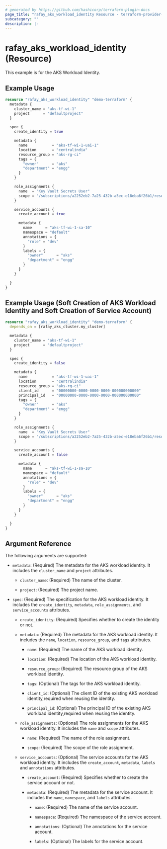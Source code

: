 ```yaml
---
# generated by https://github.com/hashicorp/terraform-plugin-docs
page_title: "rafay_aks_workload_identity Resource - terraform-provider-rafay"
subcategory: ""
description: |-
---
```


# rafay_aks_workload_identity (Resource)

This example is for the AKS Workload Identity.

## Example Usage

```terraform
resource "rafay_aks_workload_identity" "demo-terraform" {
  metadata {
    cluster_name = "aks-tf-wi-1"
    project      = "defaultproject"
  }

  spec {
    create_identity = true

    metadata {
      name           = "aks-tf-wi-1-uai-1"
      location       = "centralindia"
      resource_group = "aks-rg-ci"
      tags = {
        "owner"      = "aks"
        "department" = "engg"
      }
    }

    role_assignments {
      name  = "Key Vault Secrets User"
      scope = "/subscriptions/a2252eb2-7a25-432b-a5ec-e18eba6f26b1/resourceGroups/aks-rg-ci/providers/Microsoft.KeyVault/vaults/aks-keyvault"
    }

    service_accounts {
      create_account = true

      metadata {
        name      = "aks-tf-wi-1-sa-10"
        namespace = "default"
        annotations = {
          "role" = "dev"
        }
        labels = {
          "owner"      = "aks"
          "department" = "engg"
        }
      }
    }

  }
}
```

## Example Usage (Soft Creation of AKS Workload Identity and Soft Creation of Service Account)

```terraform
resource "rafay_aks_workload_identity" "demo-terraform" {
  depends_on = [rafay_aks_cluster.my_cluster]

  metadata {
    cluster_name = "aks-tf-wi-1"
    project      = "defaultproject"
  }

  spec {
    create_identity = false

    metadata {
      name           = "aks-tf-wi-1-uai-1"
      location       = "centralindia"
      resource_group = "aks-rg-ci"
      client_id      = "00000000-0000-0000-0000-000000000000"
      principal_id   = "00000000-0000-0000-0000-000000000000"
      tags = {
        "owner"      = "aks"
        "department" = "engg"
      }
    }

    role_assignments {
      name  = "Key Vault Secrets User"
      scope = "/subscriptions/a2252eb2-7a25-432b-a5ec-e18eba6f26b1/resourceGroups/aks-rg-ci/providers/Microsoft.KeyVault/vaults/aks-keyvault"
    }

    service_accounts {
      create_account = false

      metadata {
        name      = "aks-tf-wi-1-sa-10"
        namespace = "default"
        annotations = {
          "role" = "dev"
        }
        labels = {
          "owner"      = "aks"
          "department" = "engg"
        }
      }
    }

  }
}
```

## Argument Reference

The following arguments are supported:

- `metadata`: (Required) The metadata for the AKS workload identity. It includes the `cluster_name` and `project` attributes.

  - `cluster_name`: (Required) The name of the cluster.

  - `project`: (Required) The project name.

- `spec`: (Required) The specification for the AKS workload identity. It includes the `create_identity`, `metadata`, `role_assignments`, and `service_accounts` attributes.

  - `create_identity`: (Required) Specifies whether to create the identity or not.

  - `metadata`: (Required) The metadata for the AKS workload identity. It includes the `name`, `location`, `resource_group`, and `tags` attributes.

    - `name`: (Required) The name of the AKS workload identity.

    - `location`: (Required) The location of the AKS workload identity.

    - `resource_group`: (Required) The resource group of the AKS workload identity.

    - `tags`: (Optional) The tags for the AKS workload identity.

    - `client_id`: (Optional) The client ID of the  existing AKS workload identity,required when reusing the identity.

    - `principal_id`: (Optional) The principal ID of the existing  AKS workload identity,required when reusing the identity.

  - `role_assignments`: (Optional) The role assignments for the AKS workload identity. It includes the `name` and `scope` attributes.

    - `name`: (Required) The name of the role assignment.

    - `scope`: (Required) The scope of the role assignment.

  - `service_accounts`: (Optional) The service accounts for the AKS workload identity. It includes the `create_account`, `metadata`, `labels` and `annotations` attributes.

    - `create_account`: (Required) Specifies whether to create the service account or not.

    - `metadata`: (Required) The metadata for the service account. It includes the `name`, `namespace`, and `labels` attributes.

      - `name`: (Required) The name of the service account.

      - `namespace`: (Required) The namespace of the service account.

      - `annotations`: (Optional) The annotations for the service account.

      - `labels`: (Optional) The labels for the service account.
